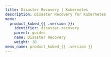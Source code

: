 ```yaml
---
title: Disaster Recovery | Kubernetes
description: Disaster Recovery for Kubernetes
menu:
  product_kubed_{{ .version }}:
    identifier: disaster-recovery
    parent: guides
    name: Disaster Recovery
    weight: 10
menu_name: product_kubed_{{ .version }}
---
```

